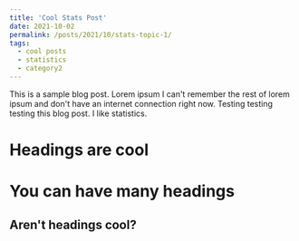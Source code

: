 ```yaml
---
title: 'Cool Stats Post'
date: 2021-10-02
permalink: /posts/2021/10/stats-topic-1/
tags:
  - cool posts
  - statistics
  - category2
---
```


This is a sample blog post. Lorem ipsum I can't remember the rest of lorem ipsum and don't have an internet connection right now. Testing testing testing this blog post. I like statistics.

Headings are cool
======

You can have many headings
======

Aren't headings cool?
------
